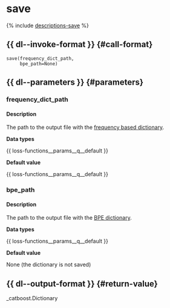# save

{% include [descriptions-save](../_includes/work_src/reusage-tokenizer/save.md) %}


## {{ dl--invoke-format }} {#call-format}

```
save(frequency_dict_path,
     bpe_path=None)
```

## {{ dl--parameters }} {#parameters}

### frequency_dict_path

#### Description

The path to the output file with the [frequency based dictionary](output-data_frequency-based-dict.md).

**Data types**

{{ loss-functions__params__q__default }}

**Default value**

{{ loss-functions__params__q__default }}

### bpe_path

#### Description

The path to the output file with the [BPE dictionary](output-data_bpe-dict.md).

**Data types**

{{ loss-functions__params__q__default }}

**Default value**

None (the dictionary is not saved)

## {{ dl--output-format }} {#return-value}

_catboost.Dictionary

